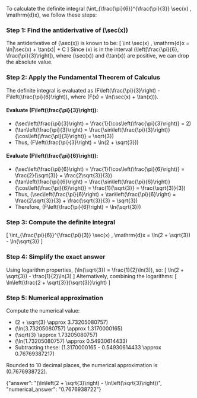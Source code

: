 

To calculate the definite integral \(\int_{\frac{\pi}{6}}^{\frac{\pi}{3}} \sec(x) \, \mathrm{d}x\), we follow these steps:

### Step 1: Find the antiderivative of \(\sec(x)\)
The antiderivative of \(\sec(x)\) is known to be:
\[
\int \sec(x) \, \mathrm{d}x = \ln|\sec(x) + \tan(x)| + C
\]
Since \(x\) is in the interval \(\left[\frac{\pi}{6}, \frac{\pi}{3}\right]\), where \(\sec(x)\) and \(\tan(x)\) are positive, we can drop the absolute value.

### Step 2: Apply the Fundamental Theorem of Calculus
The definite integral is evaluated as \(F\left(\frac{\pi}{3}\right) - F\left(\frac{\pi}{6}\right)\), where \(F(x) = \ln(\sec(x) + \tan(x))\).

#### Evaluate \(F\left(\frac{\pi}{3}\right)\):
- \(\sec\left(\frac{\pi}{3}\right) = \frac{1}{\cos\left(\frac{\pi}{3}\right)} = 2\)
- \(\tan\left(\frac{\pi}{3}\right) = \frac{\sin\left(\frac{\pi}{3}\right)}{\cos\left(\frac{\pi}{3}\right)} = \sqrt{3}\)
- Thus, \(F\left(\frac{\pi}{3}\right) = \ln(2 + \sqrt{3})\)

#### Evaluate \(F\left(\frac{\pi}{6}\right)\):
- \(\sec\left(\frac{\pi}{6}\right) = \frac{1}{\cos\left(\frac{\pi}{6}\right)} = \frac{2}{\sqrt{3}} = \frac{2\sqrt{3}}{3}\)
- \(\tan\left(\frac{\pi}{6}\right) = \frac{\sin\left(\frac{\pi}{6}\right)}{\cos\left(\frac{\pi}{6}\right)} = \frac{1}{\sqrt{3}} = \frac{\sqrt{3}}{3}\)
- Thus, \(\sec\left(\frac{\pi}{6}\right) + \tan\left(\frac{\pi}{6}\right) = \frac{2\sqrt{3}}{3} + \frac{\sqrt{3}}{3} = \sqrt{3}\)
- Therefore, \(F\left(\frac{\pi}{6}\right) = \ln(\sqrt{3})\)

### Step 3: Compute the definite integral
\[
\int_{\frac{\pi}{6}}^{\frac{\pi}{3}} \sec(x) \, \mathrm{d}x = \ln(2 + \sqrt{3}) - \ln(\sqrt{3})
\]

### Step 4: Simplify the exact answer
Using logarithm properties, \(\ln(\sqrt{3}) = \frac{1}{2}\ln(3)\), so:
\[
\ln(2 + \sqrt{3}) - \frac{1}{2}\ln(3)
\]
Alternatively, combining the logarithms:
\[
\ln\left(\frac{2 + \sqrt{3}}{\sqrt{3}}\right)
\]

### Step 5: Numerical approximation
Compute the numerical value:
- \(2 + \sqrt{3} \approx 3.73205080757\)
- \(\ln(3.73205080757) \approx 1.3170000165\)
- \(\sqrt{3} \approx 1.73205080757\)
- \(\ln(1.73205080757) \approx 0.54930614433\)
- Subtracting these: \(1.3170000165 - 0.54930614433 \approx 0.76769387217\)

Rounded to 10 decimal places, the numerical approximation is \(0.7676938722\).

{"answer": "\(\ln\left(2 + \sqrt{3}\right) - \ln\left(\sqrt{3}\right)\)", "numerical_answer": "0.7676938722"}